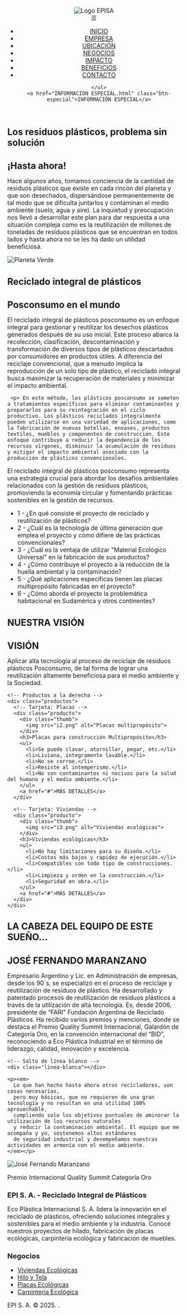 <!DOCTYPE html>
<html lang="es">
<head>
<meta charset="UTF-8">
<meta name="viewport" content="width=device-width, initial-scale=1.0">
<title>Inicio - EPISA</title>
<style>
  * {
    margin: 0;
    padding: 0;
    box-sizing: border-box;
  }

  body {
    font-family: Arial, sans-serif;
    line-height: 1.6;
    color: #333;
    background: #fff;
  }

  /* HEADER Y LOGO */
  header {
    position: relative;
    background: #fff;
    border-bottom: 4px solid #000;
    padding: 10px 20px;
    display: flex;
    align-items: center;
    justify-content: space-between;
  }

  header img.logo {
    height: 70px;
  }

  /* NAVBAR */
  nav {
    display: flex;
    justify-content: space-between;
    align-items: center;
    flex: 1;
  }

  nav ul {
    list-style: none;
    display: flex;
    gap: 15px;
  }

  nav ul li a {
    text-decoration: none;
    color: #333;
    font-weight: bold;
    transition: color 0.3s;
  }

  nav ul li a:hover {
    color: #007b55;
  }

  .btn-especial {
    background: #007b55;
    color: #fff;
    padding: 8px 15px;
    border-radius: 5px;
    text-decoration: none;
    font-weight: bold;
  }

  .menu-toggle {
    display: none;
    font-size: 1.5em;
    cursor: pointer;
  }

  /* SECCIÓN 1 - PROBLEMA */
  .section {
    max-width: 1200px;
    margin: 30px auto;
    padding: 20px;
    display: flex;
    flex-wrap: wrap;
    align-items: center;
    justify-content: space-between;
  }

  .section img {
    max-width: 400px;
    width: 100%;
  }

  .section h2 {
    color: #007b55;
    text-transform: uppercase;
    font-size: 1rem;
  }

  .section h1 {
    font-size: 2rem;
    margin: 10px 0;
  }

  .section p {
    font-size: 1rem;
    margin-top: 10px;
    max-width: 600px;
  }

   /* Footer */
   footer {
  background: #111;
  color: #eee;
  padding: 40px 20px 20px;
  font-size: 14px;
}

.footer-contenido {
  max-width: 1200px;
  margin: auto;
  display: flex;
  flex-wrap: wrap;
  justify-content: space-between;
  gap: 40px;
}

.footer-col {
  flex: 1;
  min-width: 250px;
}

.footer-col h3 {
  color: #fff;
  font-size: 16px;
  margin-bottom: 15px;
  font-weight: bold;
}

.footer-col p {
  color: #ccc;
  line-height: 1.6;
}

.footer-col ul {
  list-style: none;
  padding: 0;
}

.footer-col ul li {
  margin-bottom: 8px;
}

.footer-col ul li a {
  color: #ccc;
  text-decoration: none;
  transition: color 0.3s;
}

.footer-col ul li a:hover {
  color: #fff;
}

.footer-bottom {
  text-align: center;
  margin-top: 30px;
  border-top: 1px solid #333;
  padding-top: 15px;
  font-size: 13px;
  color: #aaa;
}

  /* SECCIÓN 2 - RECICLADO */
  .section2 {
    max-width: 1200px;
    margin: 30px auto;
    padding: 20px;
    display: grid;
    grid-template-columns: 2fr 1fr;
    gap: 30px;
  }

  .section2 h1 {
    color: #007b55;
    font-size: 1.8rem;
    margin-bottom: 10px;
  }

  .section2 h2 {
    font-size: 1.5rem;
    margin-bottom: 15px;
  }

  .faq li {
    list-style: none;
    border-bottom: 1px solid #ccc;
    padding: 10px 0;
    font-size: 1rem;
  }

  .faq li span {
    color: #007b55;
    font-weight: bold;
  }

  /* SECCIÓN 3 - VISIÓN Y PRODUCTOS */
 /* SECCIÓN VISIÓN Y PRODUCTOS */
.vision {
  max-width: 1200px;
  margin: 30px auto;
  padding: 20px;
}

.vision-contenido {
  display: grid;
  grid-template-columns: 1fr 2fr; /* texto a la izquierda, productos a la derecha */
  gap: 30px;
  align-items: flex-start;
}

.vision h2 {
  color: #007b55;
  font-size: 1rem;
  margin-bottom: 5px;
}

.vision h1 {
  font-size: 2rem;
  margin-bottom: 15px;
}

.productos {
  display: grid;
  grid-template-columns: repeat(2, 1fr);
  gap: 20px;
}

.producto {
  background: #fff;
  border: 1px solid #e7e7e7;
  border-radius: 10px;
  padding: 15px;
  box-shadow: 0 4px 12px rgba(0,0,0,.06);
}

.thumb {
  width: 100%;
  aspect-ratio: 16/9;
  overflow: hidden;
  border-radius: 8px;
  margin-bottom: 10px;
}

.thumb img {
  width: 100%;
  height: 100%;
  object-fit: cover;
}

.producto h3 {
  font-size: 1rem;
  margin-bottom: 8px;
}

.producto ul {
  list-style: none;
  padding-left: 0;
  margin-bottom: 10px;
}

.producto li {
  position: relative;
  padding-left: 20px;
  margin-bottom: 5px;
  font-size: .9rem;
}

.producto li::before {
  content: "✔";
  position: absolute;
  left: 0;
  color: #28a745;
}

.producto a {
  color: #007b55;
  font-weight: bold;
  text-decoration: none;
}

@media (max-width: 768px) {
  .vision-contenido {
    grid-template-columns: 1fr;
  }
  .productos {
    grid-template-columns: 1fr;
  }
}

  /* SECCIÓN 4 - PARTE VERDE FINAL */
 .parte-verde {
  background: #007b55;
  color: #fff;
  padding: 60px 40px;
  display: flex;
  flex-wrap: wrap;
  justify-content: space-between;
  align-items: flex-start;
  gap: 30px;
}

.contenido-verde {
  flex: 2;
  min-width: 300px;
}

.contenido-verde h1 {
  font-size: 1.8rem;
  text-transform: uppercase;
  margin-bottom: 15px;
}

.contenido-verde h2 {
  font-size: 1.4rem;
  margin-bottom: 20px;
}

.contenido-verde p {
  font-size: 1rem;
  line-height: 1.6;
  margin-bottom: 15px;
}

.linea-blanca {
  width: 100%;
  height: 2px;
  background: #fff;
  margin: 20px 0;
}

.imagen-verde {
  flex: 1;
  text-align: center;
}

.imagen-verde img {
  max-width: 220px;
  border-radius: 6px;
  display: block;
  margin: 0 auto 10px;
}

.pie-foto {
  font-size: 0.8rem;
  color: #fff;
  opacity: 0.9;
  text-align: center;
}

@media (max-width: 768px) {
  .parte-verde {
    flex-direction: column;
    text-align: center;
  }
}
</style>
</head>
<body>

<!-- HEADER CON LOGO Y NAV -->
<header>
  <img src="logooo.jpg" alt="Logo EPISA" class="logo"> <!-- Convierte el PDF a imagen logo.png -->
  <nav>
    <span class="menu-toggle" onclick="document.querySelector('nav ul').classList.toggle('active')">☰</span>
    <ul>
      <li><a href="inicio.html">INICIO</a></li>
      <li><a href="EMPRESA.html">EMPRESA</a></li>
      <li><a href="ubicacion.html">UBICACIÓN</a></li>
      <li><a href="NEGOCIOS.html">NEGOCIOS</a></li>
      <li><a href="IMPACTO.html">IMPACTO</a></li>
      <li><a href="beneficios.html">BENEFICIOS</a></li>
      <li><a href="contacto.html">CONTACTO</a></li>
     
    </ul>
    <a href="INFORMACION ESPECIAL.html" class="btn-especial">INFORMACIÓN ESPECIAL</a>
  </nav>
</header>

<!-- SECCIÓN 1 -->
<section class="section">
  <div>
    <h2>Los residuos plásticos, problema sin solución</h2>
    <h1>¡Hasta ahora!</h1>
    <p>Hace algunos años, tomamos conciencia de la cantidad de residuos plásticos que existe en cada rincón del planeta y que son desechados, dispersándose permanentemente de tal modo que se dificulta juntarlos y contaminan el medio ambiente (suelo, agua y aire). La inquietud y preocupación nos llevó a desarrollar este plan para dar respuesta a una situación compleja como es la reutilización de millones de toneladas de residuos plásticos que se encuentran en todos lados y hasta ahora no se les ha dado un utilidad beneficiosa.</p>
  </div>
  <img src="i1.png" alt="Planeta Verde">
</section>

<!-- SECCIÓN 2 -->
<section class="section2">
  <div>
    <h1>Reciclado integral de plásticos</h1>
    <h2>Posconsumo en el mundo</h2>
    <p>El reciclado integral de plásticos posconsumo es un enfoque integral para gestionar y reutilizar los desechos plásticos generados después de su uso inicial. Este proceso abarca la recolección, clasificación, descontaminación y transformación de diversos tipos de plásticos descartados por consumidores en productos útiles.  A diferencia del reciclaje convencional, que a menudo implica la reproducción de un solo tipo de plástico, el reciclado integral busca maximizar la recuperación de materiales y minimizar el impacto ambiental.</p>















     <p> En este método, los plásticos posconsumo se someten a tratamientos específicos para eliminar contaminantes y prepararlos para su reintegración en el ciclo productivo. Los plásticos reciclados integralmente pueden utilizarse en una variedad de aplicaciones, como la fabricación de nuevas botellas, envases, productos textiles, muebles y componentes de construcción. Este enfoque contribuye a reducir la dependencia de los recursos vírgenes, disminuir la acumulación de residuos y mitigar el impacto ambiental asociado con la producción de plásticos convencionales.
El reciclado integral de plásticos posconsumo representa una estrategia crucial para abordar los desafíos ambientales relacionados con la gestión de residuos plásticos, promoviendo la economía circular y fomentando prácticas sostenibles en la gestión de recursos.</p>
  </div>
  <ul class="faq">
    <li>1 - ¿En qué consiste el proyecto de reciclado y reutilización de plásticos?</li>
    <li><span>2 - ¿Cuál es la tecnología de última generación que emplea el proyecto y cómo difiere de las prácticas convencionales?</span></li>
    <li>3 - ¿Cuál es la ventaja de utilizar "Material Ecológico Universal" en la fabricación de sus productos?</li>
    <li>4 - ¿Cómo contribuye el proyecto a la reducción de la huella ambiental y la contaminación?</li>
    <li>5 - ¿Qué aplicaciones específicas tienen las placas multipropósito fabricadas en el proyecto?</li>
    <li><span>6 - ¿Cómo aborda el proyecto la problemática habitacional en Sudamérica y otros continentes?</span></li>
  </ul>
</section>

<!-- SECCIÓN 3 -->
<section class="vision">
  <div class="vision-contenido">
    <!-- Texto a la izquierda -->
    <div class="texto">
      <h2>NUESTRA VISIÓN</h2>
      <h1>VISIÓN</h1>
      <p>Aplicar alta tecnología al proceso de reciclaje de residuos plásticos Posconsumo, de tal forma de lograr una reutilización altamente beneficiosa para el medio ambiente y la Sociedad.</p>
    </div>

    <!-- Productos a la derecha -->
    <div class="productos">
      <!-- Tarjeta: Placas -->
      <div class="producto">
        <div class="thumb">
          <img src="i2.png" alt="Placas multipropósito">
        </div>
        <h3>Placas para construcción Multipropósito</h3>
        <ul>
          <li>Se puede clavar, atornillar, pegar, etc.</li>
          <li>Liviana, íntegramente lavable.</li>
          <li>No se corroe.</li>
          <li>Resiste al intemperismo.</li>
          <li>No son contaminantes ni nocivos para la salud del humano y el medio ambiente.</li>
        </ul>
        <a href="#">MÁS DETALLES</a>
      </div>

      <!-- Tarjeta: Viviendas -->
      <div class="producto">
        <div class="thumb">
          <img src="i3.png" alt="Viviendas ecológicas">
        </div>
        <h3>Viviendas ecológicas</h3>
        <ul>
          <li>No hay limitaciones para su diseño.</li>
          <li>Costos más bajos y rapidez de ejecución.</li>
          <li>Compatibles con todo tipo de construcciones.</li>
          <li>Limpieza y orden en la construcción.</li>
          <li>Seguridad en obra.</li>
        </ul>
        <a href="#">MÁS DETALLES</a>
      </div>
    </div>
  </div>
</section>


<!-- SECCIÓN 4 - PARTE VERDE -->
<section class="parte-verde">
  <div class="contenido-verde">
    <h1>LA CABEZA DEL EQUIPO DE ESTE SUEÑO...</h1>
    <h2>JOSÉ FERNANDO MARANZANO</h2>
    <p>
      Empresario Argentino y Lic. en Administración de empresas, desde los 90´s, 
      se especializó en el proceso de reciclaje y reutilización de residuos de plástico. 
      Ha desarrollado y patentado procesos de reutilización de residuos plásticos 
      a través de la utilización de alta tecnología. Es, desde 2006, presidente de 
      “FARI” Fundación Argentina de Reciclado Plásticos. 
      Ha recibido varios premios y menciones, donde se destaca el Premio Quality Summit Internacional, 
      Galardón de Categoría Oro, en la convención internacional del “BID”, reconociendo a 
      Eco Plástica Industrial en el término de liderazgo, calidad, innovación y excelencia.
    </p>

    <!-- Salto de línea blanco -->
    <div class="linea-blanca"></div>

    <p><em>
      Lo que han hecho hasta ahora otros recicladores, son cosas necesarias, 
      pero muy básicas, que no requieren de una gran tecnología y no resultan en una utilidad 100% aprovechable, 
      cumpliendo solo los objetivos puntuales de aminorar la utilización de los recursos naturales 
      y reducir la contaminación ambiental. El equipo que me acompaña y yo, sostenemos altos estándares 
      de seguridad industrial y desempeñamos nuestras actividades en armonía con el medio ambiente.
    </em></p>
  </div>

  <div class="imagen-verde">
    <img src="i4.jpg" alt="José Fernando Maranzano">
    <p class="pie-foto">Premio Internacional Quality Summit Categoría Oro</p>
  </div>
</section>


  <!-- Footer -->
<footer>
  <div class="footer-contenido">
    <div class="footer-col">
      <h3>EPI S. A. - Reciclado Integral de Plásticos</h3>
      <p>
        Eco Plástica Internacional S. A. lidera la innovación en el reciclado de plásticos, ofreciendo soluciones integrales y sostenibles para el medio ambiente y la industria.  
        Conocé nuestros proyectos de hilado, fabricación de placas ecológicas, carpintería ecológica y fabricación de muebles.
      </p>
    </div>
    <div class="footer-col">
      <h3>Negocios</h3>
      <ul>
        <li><a href="#">Viviendas Ecológicas</a></li>
        <li><a href="#">Hilo y Tela</a></li>
        <li><a href="#">Placas Ecológicas</a></li>
        <li><a href="#">Carpintería Ecológica</a></li>
      </ul>
    </div>
  </div>
  <div class="footer-bottom">
    <p>EPI S. A. © 2025. .</p>
  </div>
</footer>

</body>
</html>
